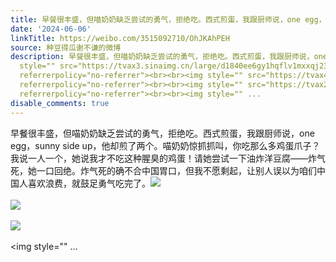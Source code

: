 ```yaml
---
title: 早餐很丰盛，但喵奶奶缺乏尝试的勇气，拒绝吃。西式煎蛋，我跟厨师说，one egg，sunny side up，他却煎了两个。喵奶奶惊抓抓叫，你吃那么多鸡蛋爪子？我说一人一...
date: '2024-06-06'
linkTitle: https://weibo.com/3515092710/OhJKAhPEH
source: 种豆得瓜谢不谦的微博
description: 早餐很丰盛，但喵奶奶缺乏尝试的勇气，拒绝吃。西式煎蛋，我跟厨师说，one egg，sunny side up，他却煎了两个。喵奶奶惊抓抓叫，你吃那么多鸡蛋爪子？我说一人一个，她说我才不吃这种腥臭的鸡蛋！请她尝试一下油炸洋豆腐——炸气死，她一口回绝。炸气死的确不合中国胃口，但我不愿剩起，让别人误以为咱们中国人喜欢浪费，就鼓足勇气吃完了。<img
  style="" src="https://tvax3.sinaimg.cn/large/d1840ee6gy1hqflv1mxxqj237k2eox6q.jpg"
  referrerpolicy="no-referrer"><br><br><img style="" src="https://tvax4.sinaimg.cn/large/d1840ee6gy1hqflvpchepj237k2eonpe.jpg"
  referrerpolicy="no-referrer"><br><br><img style="" src="https://tvax2.sinaimg.cn/large/d1840ee6gy1hqfm054jebj237k2eohdv.jpg"
  referrerpolicy="no-referrer"><br><br><img style="" ...
disable_comments: true
---
```

早餐很丰盛，但喵奶奶缺乏尝试的勇气，拒绝吃。西式煎蛋，我跟厨师说，one egg，sunny side up，他却煎了两个。喵奶奶惊抓抓叫，你吃那么多鸡蛋爪子？我说一人一个，她说我才不吃这种腥臭的鸡蛋！请她尝试一下油炸洋豆腐——炸气死，她一口回绝。炸气死的确不合中国胃口，但我不愿剩起，让别人误以为咱们中国人喜欢浪费，就鼓足勇气吃完了。<img style="" src="https://tvax3.sinaimg.cn/large/d1840ee6gy1hqflv1mxxqj237k2eox6q.jpg" referrerpolicy="no-referrer"><br><br><img style="" src="https://tvax4.sinaimg.cn/large/d1840ee6gy1hqflvpchepj237k2eonpe.jpg" referrerpolicy="no-referrer"><br><br><img style="" src="https://tvax2.sinaimg.cn/large/d1840ee6gy1hqfm054jebj237k2eohdv.jpg" referrerpolicy="no-referrer"><br><br><img style="" ...